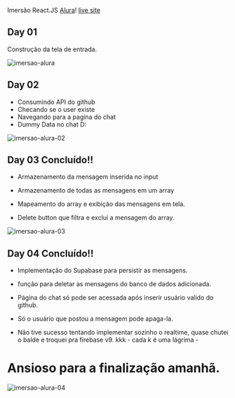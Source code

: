 Imersão React.JS [Alura](https://www.alura.com.br/imersao-react)!
[live site](https://imersao-alura-react-i9tmrb7h8-eddi3ms.vercel.app)

## Day 01

Construção da tela de entrada.

![imersao-alura](https://user-images.githubusercontent.com/75024157/150861781-aa4c77df-6242-4df3-9e79-8c18e60502f3.PNG)

## Day 02

- Consumindo API do github
- Checando se o user existe
- Navegando para a pagina do chat
- Dummy Data no chat D:

![imersao-alura-02](https://user-images.githubusercontent.com/75024157/151029198-abf15301-1af2-4f6f-b1dd-98b2b1e4bc75.PNG)

## Day 03 Concluído!!

- Armazenamento da mensagem inserida no input

- Armazenamento de todas as mensagens em um array

- Mapeamento do array e exibição das mensagens em tela.

- Delete button que filtra e exclui a mensagem do array.

![imersao-alura-03](https://user-images.githubusercontent.com/75024157/151178747-6813b883-2ca3-40db-a30e-d477889d5e51.PNG)

## Day 04 Concluído!!

- Implementação do Supabase para persistir as mensagens.

- função para deletar as mensagens do banco de dados adicionada.

- Página do chat só pode ser acessada após inserir usuário valido do github.

- Só o usuário que postou a mensagem pode apaga-la.

- Não tive sucesso tentando implementar sozinho o realtime, quase chutei o balde e troquei pra firebase v9. kkk - cada k é uma lágrima -

# Ansioso para a finalização amanhã.

![imersao-alura-04](https://user-images.githubusercontent.com/75024157/151420584-05dbfb9c-4925-44b7-b68e-fdfaee32247f.PNG)
